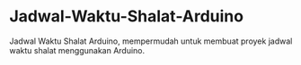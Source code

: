 # Jadwal-Waktu-Shalat-Arduino
Jadwal Waktu Shalat Arduino, mempermudah untuk membuat proyek jadwal waktu shalat menggunakan Arduino.
